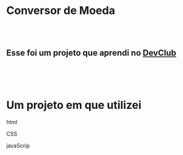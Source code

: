 <h1>Conversor de Moeda</h1>
<br>
<br>
<h2>Esse foi um projeto que aprendi no <a href="http://rodolfomori.com.br">DevClub</a></h2>
<br>
<br>
<br>
<h1> Um projeto em que utilizei </h1>
<p>html</p>
<p>CSS</p>
<p>javaScrip</p>
<br>
<br>
<br>

